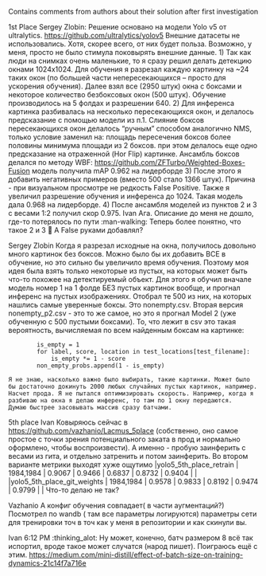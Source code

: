 Contains comments from authors about their solution after first investigation

1st Place 
  Sergey Zlobin:
      Решение основано на модели Yolo v5 от ultralytics.
      https://github.com/ultralytics/yolov5
      Внешние датасеты не использовались. Хотя, скорее всего, от них будет польза. Возможно, у меня, просто не было стимула поковырять внешние данные.
      1)     Так как люди на снимках очень маленькие, то я сразу решил делать детекцию окнами 1024x1024. Для обучения я разрезал каждую картинку на ~24 таких окон (по большей части непересекающихся – просто для ускорения обучения). Далее взял все (2950 штук) окна с боксами и некоторое количество безбоксовых окон (500 штук). Обучение производилось на 5 фолдах и разрешении 640.
      2)     Для инференса картинка разбивалась на несколько пересекающихся окон, и делалось предсказание с помощью модели из п.1. Слияние боксов пересекающихся окон делалось “ручным” способом аналогично NMS, только условие заменил на: площадь пересечения боксов более половины минимума площади из 2 боксов.
      при этом делалось еще одно предсказание на отраженной (Hor Flip) картинке. Ансамбль боксов делался по методу WBF:
      https://github.com/ZFTurbo/Weighted-Boxes-Fusion
      модель получила mAP 0.962 на лидерборде
      3)     После этого я добавить негативных примеров (вместо 500 стало 1366 штук). Причина - при визуальном просмотре не редкость False Positive. Также я увеличил разрешение обучения и инференса до 1024. Такая модель дала 0.968 на лидерборде.
      4)     После ансамбля моделей из пунктов 2 и 3 с весами 1:2 получил скор 0.975.
  Ivan
    Ага. Описание до меня не дошло, где-то потерялось по пути :man-walking:  Теперь более понятно, что такое 2 и 3 :slightly_smiling_face: А False руками добавлял?

  Sergey Zlobin
    Когда я разрезал исходные на окна, получилось довольно много картинок без боксов. Можно было бы их добавить ВСЕ в обучение, 
    но это сильно бы увеличило время обучения. Поэтому моя идея была взять только некоторые из пустых, на которых может быть что-то 
    похожее на детектируемый объект. Для этого я обучил вначале модель номер 1 на 1 фолде БЕЗ пустых картинок вообще, 
    и прогнал инференс на пустых изображениях. Отобрал те 500 из них, на которых нашлись самые уверенные боксы. Это nonempty.csv.
    Вторая версия  nonempty_p2.csv - это то же самое, но это я прогнал Model 2 (уже обученную с 500 пустыми боксами). 
    То, что лежит в csv это такая вероятность, вычисляемая по всем найденным боксам на картинке:
  ```
          is_empty = 1
          for label, score, location in test_locations[test_filename]:
              is_empty *= 1 - score
          non_empty_probs.append(1 - is_empty)
  ```
    Я не знаю, насколько важно было выбирать, такие картинки. Может было бы достаточно докинуть 2000 любых случайных пустых картинок, например.
    Насчет прода. Я не пытался оптимизировать скорость. Например, когда я разбиваю на окна я делаю инференс, то там по 1 окну передаются. 
    Думаю быстрее засовывать массив сразу батчами.
    
5th place 
  Ivan
    Ковыряюсь сейчас в https://github.com/vazhanio/Lacmus_5place  (собственно, оно самое простое с точки зрения потенциального заката в прод и нормально оформлено, чтобы воспроизвести).
    А именно - пробую заинферить с весами из гита, и отдельно затренить и потом заинферить. Во втором варианте метрики выходят хуже ощутимо
    |yolo5_5th_place_retrain				   | 1984,1984 |   0.9067  | 0.9466   | 0.6837   | 0.8732   | 0.9404   | |
    |yolo5_5th_place_git_weights               | 1984,1984 |   0.9578  | 0.9833   | 0.8192   | 0.9474   | 0.9799   | |
    Что-то делаю не так?

  Vazhanio
    А конфиг обучения совпадает( в части аугментаций?)
    Посмотрел по wandb ( там все параметры логируются)  параметры сети для тренировки точ в точ как у меня в репозитории и как скинули вы.

  Ivan  6:12 PM
  :thinking_alot:  Ну может, конечно, батч размером 8 всё так испортил, вроде такое может случатся (народ пишет). 
  Поиграюсь ещё с этим.  https://medium.com/mini-distill/effect-of-batch-size-on-training-dynamics-21c14f7a716e
